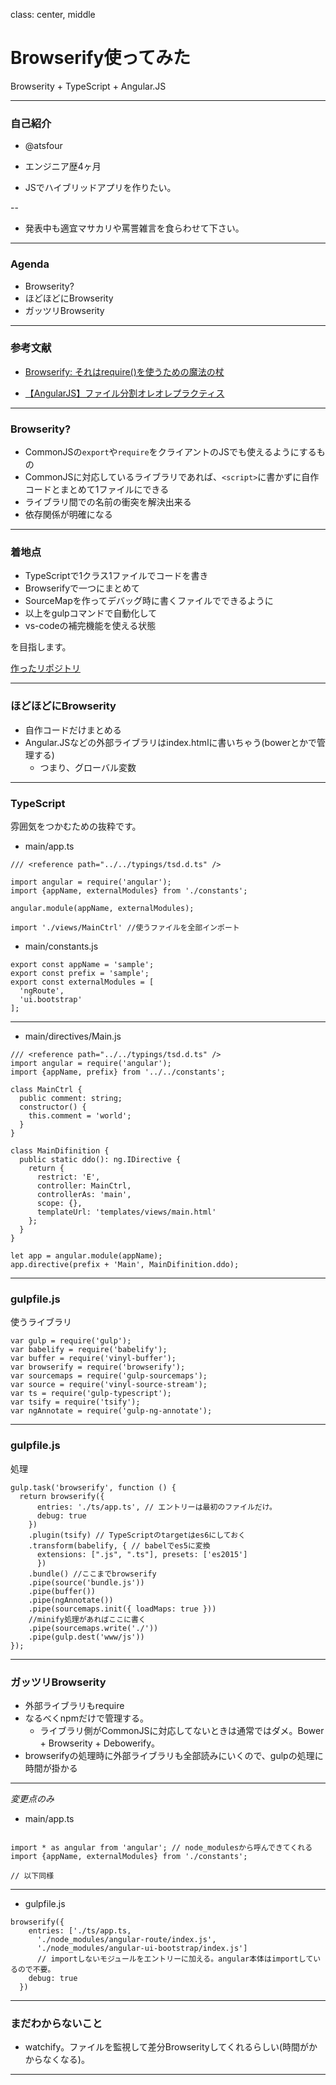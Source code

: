 class: center, middle

# Browserify使ってみた

Browserity + TypeScript + Angular.JS

---

### 自己紹介

- @atsfour

- エンジニア歴4ヶ月

- JSでハイブリッドアプリを作りたい。

--

- 発表中も適宜マサカリや罵詈雑言を食らわせて下さい。

---

### Agenda

- Browserity?
- ほどほどにBrowserity
- ガッツリBrowserity

---

### 参考文献

- [Browserify: それはrequire()を使うための魔法の杖](http://qiita.com/cognitom/items/4c63969b5085c90639d4)

- [【AngularJS】ファイル分割オレオレプラクティス](http://qiita.com/izumin5210/items/130f10a94af7f42f7750)

---
### Browserity?

- CommonJSの`export`や`require`をクライアントのJSでも使えるようにするもの
- CommonJSに対応しているライブラリであれば、`<script>`に書かずに自作コードとまとめて1ファイルにできる
- ライブラリ間での名前の衝突を解決出来る
- 依存関係が明確になる

---

### 着地点

- TypeScriptで1クラス1ファイルでコードを書き
- Browserifyで一つにまとめて
- SourceMapを作ってデバッグ時に書くファイルでできるように
- 以上をgulpコマンドで自動化して
- vs-codeの補完機能を使える状態

を目指します。

[作ったリポジトリ](https://github.com/atsfour/BrowserifySample)

---

### ほどほどにBrowserity

- 自作コードだけまとめる
- Angular.JSなどの外部ライブラリはindex.htmlに書いちゃう(bowerとかで管理する)
  - つまり、グローバル変数

---

### TypeScript

雰囲気をつかむための抜粋です。

- main/app.ts

```{javascript}
/// <reference path="../../typings/tsd.d.ts" />

import angular = require('angular');
import {appName, externalModules} from './constants';

angular.module(appName, externalModules);

import './views/MainCtrl' //使うファイルを全部インポート

```

- main/constants.js

```{javascript}
export const appName = 'sample';
export const prefix = 'sample';
export const externalModules = [
  'ngRoute',
  'ui.bootstrap'
];

```

---

- main/directives/Main.js

```{javascript}
/// <reference path="../../typings/tsd.d.ts" />
import angular = require('angular');
import {appName, prefix} from '../../constants';

class MainCtrl {
  public comment: string;
  constructor() {
    this.comment = 'world';
  }
}

class MainDifinition {
  public static ddo(): ng.IDirective {
    return {
      restrict: 'E',
      controller: MainCtrl,
      controllerAs: 'main',
      scope: {},
      templateUrl: 'templates/views/main.html'
    };
  }
}

let app = angular.module(appName);
app.directive(prefix + 'Main', MainDifinition.ddo);
```

---

### gulpfile.js

使うライブラリ

```{javascript}
var gulp = require('gulp');
var babelify = require('babelify');
var buffer = require('vinyl-buffer');
var browserify = require('browserify');
var sourcemaps = require('gulp-sourcemaps');
var source = require('vinyl-source-stream');
var ts = require('gulp-typescript');
var tsify = require('tsify');
var ngAnnotate = require('gulp-ng-annotate');
```
---
### gulpfile.js

処理

```{javascript}
gulp.task('browserify', function () {
  return browserify({
      entries: './ts/app.ts', // エントリーは最初のファイルだけ。
      debug: true
    })
    .plugin(tsify) // TypeScriptのtargetはes6にしておく
    .transform(babelify, { // babelでes5に変換
      extensions: [".js", ".ts"], presets: ['es2015']
      })
    .bundle() //ここまでbrowserify
    .pipe(source('bundle.js'))
    .pipe(buffer())
    .pipe(ngAnnotate())
    .pipe(sourcemaps.init({ loadMaps: true }))
    //minify処理があればここに書く
    .pipe(sourcemaps.write('./'))
    .pipe(gulp.dest('www/js'))
});
```

---

### ガッツリBrowserity

- 外部ライブラリもrequire
- なるべくnpmだけで管理する。
  - ライブラリ側がCommonJSに対応してないときは通常ではダメ。Bower + Browserity + Debowerify。
- browserifyの処理時に外部ライブラリも全部読みにいくので、gulpの処理に時間が掛かる

---

*変更点のみ*

- main/app.ts

```{javascript}

import * as angular from 'angular'; // node_modulesから呼んできてくれる
import {appName, externalModules} from './constants';

// 以下同様

```

---

- gulpfile.js

```{javascript}
browserify({
    entries: ['./ts/app.ts,
      './node_modules/angular-route/index.js',
      './node_modules/angular-ui-bootstrap/index.js']
      // importしないモジュールをエントリーに加える。angular本体はimportしているので不要。
    debug: true
  })
```

---

### まだわからないこと

- watchify。ファイルを監視して差分Browserityしてくれるらしい(時間がかからなくなる)。

---
